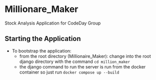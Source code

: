 # Millionare_Maker
Stock Analysis Application for CodeDay Group


## Starting the Application
- To bootstrap the application:
  - from the root directory (Millionaire_Maker): change into the root django directory with the command ```cd million_maker```
  - the django command to run the server is run from the docker container so just run ```docker compose up --build```